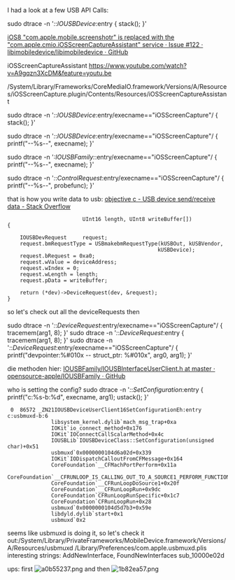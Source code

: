 I had a look at a few USB API Calls:


sudo dtrace -n '*:*:*IOUSBDevice*:entry { stack(); }'

[iOS8 "com.apple.mobile.screenshotr" is replaced with the "com.apple.cmio.iOSScreenCaptureAssistant" service · Issue #122 · libimobiledevice/libimobiledevice · GitHub](https://github.com/libimobiledevice/libimobiledevice/issues/122)

iOSScreenCaptureAssistant
https://www.youtube.com/watch?v=A9gqzn3XcDM&feature=youtu.be

/System/Library/Frameworks/CoreMediaIO.framework/Versions/A/Resources/iOSScreenCapture.plugin/Contents/Resources/iOSScreenCaptureAssistant




sudo dtrace -n '*:*:*IOUSBDevice*:entry/execname=="iOSScreenCapture"/ { stack(); }'



sudo dtrace -n '*:*:*IOUSBDevice*:entry/execname=="iOSScreenCapture"/ { printf("--%s--", execname); }'



sudo dtrace -n '*:*IOUSBFamily*:*:entry/execname=="iOSScreenCapture"/ { printf("--%s--", execname); }'

sudo dtrace -n '*:*:*ControlRequest*:entry/execname=="iOSScreenCapture"/ { printf("--%s--", probefunc); }'






that is how you write data to usb: [objective c - USB device send/receive data - Stack Overflow](https://stackoverflow.com/questions/41038150/usb-device-send-receive-data)
```IOReturn WriteToDevice(IOUSBDeviceInterface **dev, UInt16 deviceAddress,
                        UInt16 length, UInt8 writeBuffer[])
{

    IOUSBDevRequest     request;
    request.bmRequestType = USBmakebmRequestType(kUSBOut, kUSBVendor,
                                                kUSBDevice);
    request.bRequest = 0xa0;
    request.wValue = deviceAddress;
    request.wIndex = 0;
    request.wLength = length;
    request.pData = writeBuffer;

    return (*dev)->DeviceRequest(dev, &request);
}
```
so let's check out all the deviceRequests then


sudo dtrace -n '*:*:*DeviceRequest*:entry/execname=="iOSScreenCapture"/ { tracemem(arg1, 8); }'
sudo dtrace -n '*:*:*DeviceRequest*:entry { tracemem(arg1, 8); }'
sudo dtrace -n '*:*:*DeviceRequest*:entry/execname=="iOSScreenCapture"/ { printf("devpointer:%#010x -- struct_ptr: %#010x", arg0, arg1);  }'

die methoden hier:
[IOUSBFamily/IOUSBInterfaceUserClient.h at master · opensource-apple/IOUSBFamily · GitHub](https://github.com/opensource-apple/IOUSBFamily/blob/master/IOUSBUserClient/Headers/IOUSBInterfaceUserClient.h)


who is setting the config? 
sudo dtrace -n '*:*:*SetConfiguration*:entry { printf("c:%s-b:%d", execname, arg1); ustack(); }'
```
 0  86572 _ZN21IOUSBDeviceUserClient16SetConfigurationEh:entry c:usbmuxd-b:6
              libsystem_kernel.dylib`mach_msg_trap+0xa
              IOKit`io_connect_method+0x176
              IOKit`IOConnectCallScalarMethod+0x4c
              IOUSBLib`IOUSBDeviceClass::SetConfiguration(unsigned char)+0x51
              usbmuxd`0x0000000104d6a02d+0x339
              IOKit`IODispatchCalloutFromCFMessage+0x164
              CoreFoundation`__CFMachPortPerform+0x11a
              CoreFoundation`__CFRUNLOOP_IS_CALLING_OUT_TO_A_SOURCE1_PERFORM_FUNCTION__+0x29
              CoreFoundation`__CFRunLoopDoSource1+0x20f
              CoreFoundation`__CFRunLoopRun+0x9dc
              CoreFoundation`CFRunLoopRunSpecific+0x1c7
              CoreFoundation`CFRunLoopRun+0x28
              usbmuxd`0x0000000104d5d7b3+0x59e
              libdyld.dylib`start+0x1
              usbmuxd`0x2
```

seems like usbmuxd is doing it, so let's check it out:/System/Library/PrivateFrameworks/MobileDevice.framework/Versions/A/Resources/usbmuxd
/Library/Preferences/com.apple.usbmuxd.plis
interesting strings: AddNewInterface, FoundNewInterfaces
sub_10000e02d


ups:
first
![a0b55237.png](:storage/49993860-1195-4bd7-9568-ea254440d571/a0b55237.png)
and then
![1b82ea57.png](:storage/49993860-1195-4bd7-9568-ea254440d571/1b82ea57.png)
